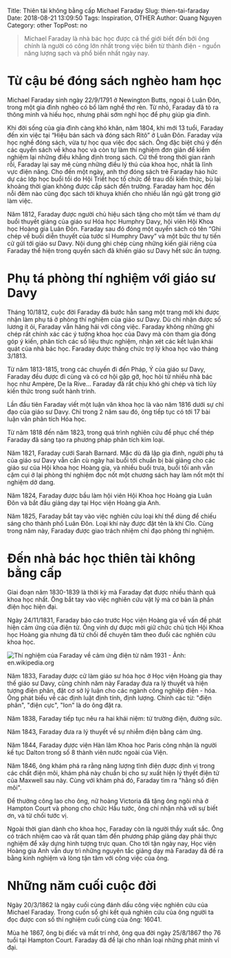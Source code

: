 Title: Thiên tài không bằng cấp Michael Faraday
Slug: thien-tai-faraday
Date: 2018-08-21 13:09:50
Tags: Inspiration, OTHER
Author: Quang Nguyen
Category: other
TopPost: no


> Michael Faraday là nhà bác học được cả thế giới biết đến bởi ông chính là người có công lớn nhất trong việc biến từ thành điện - nguồn năng lượng sạch và phổ biến nhất ngày nay.

# Từ cậu bé đóng sách nghèo ham học
Michael Faraday sinh ngày 22/9/1791 ở Newington Butts, ngoại ô Luân Đôn, trong một gia đình nghèo có bố làm nghề thợ rèn. Từ nhỏ, Faraday đã tỏ ra thông minh và hiếu học, nhưng phải sớm nghỉ học để phụ giúp gia đình.

Khi đời sống của gia đình càng khó khăn, năm 1804, khi mới 13 tuổi, Faraday đến xin việc tại “Hiệu bán sách và đóng sách Ritô” ở Luân Đôn. Faraday vừa học nghề đóng sách, vừa tự học qua việc đọc sách. Ông đặc biệt chú ý đến các quyển sách về khoa học và còn tự làm thí nghiệm đơn giản để kiểm nghiệm lại những điều khẳng định trong sách. Cứ thế trong thời gian rảnh rỗi, Faraday lại say mê cùng những điều lý thú của khoa học, nhất là lĩnh vực điện năng. Cho đến một ngày, anh thợ đóng sách trẻ Faraday háo hức dự các lớp học buổi tối do Hội Triết học tổ chức để trau dồi kiến thức, bù lại khoảng thời gian không được cắp sách đến trường. Faraday ham học đến nỗi đêm nào cũng đọc sách tới khuya khiến cho nhiều lần ngủ gật trong giờ làm việc.

Năm 1812, Faraday được người chủ hiệu sách tặng cho một tấm vé tham dự buổi thuyết giảng của giáo sư Hóa học Humphry Davy, hội viên Hội Khoa học Hoàng gia Luân Đôn. Faraday sau đó đóng một quyển sách có tên “Ghi chép về buổi diễn thuyết của tước sĩ Humphry Davy” và một bức thư tự tiến cử gửi tới giáo sư Davy. Nội dung ghi chép cùng những kiến giải riêng của Faraday thể hiện trong quyển sách đã khiến giáo sư Davy hết sức ấn tượng.

# Phụ tá phòng thí nghiệm với giáo sư Davy
Tháng 10/1812, cuộc đời Faraday đã bước hẳn sang một trang mới khi được nhận làm phụ tá ở phòng thí nghiệm của giáo sư Davy. Dù chỉ nhận được số lương ít ỏi, Faraday vẫn hăng hái với công việc. Faraday không những ghi chép rất chính xác các ý tưởng khoa học của Davy mà còn tham gia đóng góp ý kiến, phân tích các số liệu thực nghiệm, nhận xét các kết luận khái quát của nhà bác học. Faraday được thăng chức trợ lý khoa học vào tháng 3/1813.

Từ năm 1813-1815, trong các chuyến đi đến Pháp, Ý của giáo sư Davy, Faraday đều được đi cùng và có cơ hội gặp gỡ, học hỏi từ nhiều nhà bác học như Ampère, De la Rive... Faraday đã rất chịu khó ghi chép và tích lũy kiến thức trong suốt hành trình.

Lần đầu tiên Faraday viết một luận văn khoa học là vào năm 1816 dưới sự chỉ đạo của giáo sư Davy. Chỉ trong 2 năm sau đó, ông tiếp tục có tới 17 bài luận văn phân tích Hóa học.

Từ năm 1818 đến năm 1823, trong quá trình nghiên cứu để phục chế thép Faraday đã sáng tạo ra phương pháp phân tích kim loại.

Năm 1821, Faraday cưới Sarah Barnard. Mặc dù đã lập gia đình, người phụ tá của giáo sư Davy vẫn cần cù ngày hai buổi tới chuẩn bị bài giảng cho các giáo sư của Hội khoa học Hoàng gia, và nhiều buổi trưa, buổi tối anh vẫn cặm cụi ở lại phòng thí nghiệm đọc nốt một chương sách hay làm nốt một thí nghiệm dở dang.

Năm 1824, Faraday được bầu làm hội viên Hội Khoa học Hoàng gia Luân Đôn và bắt đầu giảng dạy tại Học viện Hoàng gia Anh.

Năm 1825, Faraday bắt tay vào việc nghiên cứu loại khí thể dùng để chiếu sáng cho thành phố Luân Đôn. Loại khí này được đặt tên là khí Clo. Cũng trong năm này, Faraday được giao trách nhiệm chỉ đạo phòng thí nghiệm.

# Đến nhà bác học thiên tài không bằng cấp
Giai đoạn năm 1830-1839 là thời kỳ mà Faraday đạt được nhiều thành quả khoa học nhất. Ông bắt tay vào việc nghiên cứu vật lý mà cơ bản là phần điện học hiện đại.

Ngày 24/11/1831, Faraday báo cáo trước Học viện Hoàng gia về vấn đề phát hiện cảm ứng của điện từ. Ông vinh dự được mời giữ chức chủ tịch Hội Khoa học Hoàng gia nhưng đã từ chối để chuyên tâm theo đuổi các nghiên cứu khoa học.

![Thí nghiệm của Faraday về cảm ứng điện từ năm 1931 - Ảnh: en.wikipedia.org](http://review.siu.edu.vn/Upload/Siu42/faraday-2.png)


Năm 1833, Faraday được cử làm giáo sư hóa học ở Học viện Hoàng gia thay thế giáo sư Davy, cũng chính năm này Faraday đưa ra lý thuyết và hiện tượng điện phân, đặt cơ sở lý luận cho các ngành công nghiệp điện - hóa. Ông phát biểu về các định luật định tính, định lượng. Chính các từ: "điện phân", "điện cực", "Ion" là do ông đặt ra.

Năm 1838, Faraday tiếp tục nêu ra hai khái niệm: từ trường điện, đường sức.

Năm 1843, Faraday đưa ra lý thuyết về sự nhiễm điện bằng cảm ứng.

Năm 1844, Faraday được viện Hàn lâm Khoa học Paris công nhận là người kế tục Dalton trong số 8 thành viên nước ngoài của Viện.

Năm 1846, ông khám phá ra rằng năng lượng tĩnh điện được định vị trong các chất điện môi, khám phá này chuẩn bị cho sự xuất hiện lý thyết điện tử của Maxwell sau này. Cùng với khám phá đó, Faraday tìm ra "hằng số điện môi".

Để thưởng công lao cho ông, nữ hoàng Victoria đã tặng ông ngôi nhà ở Hampton Court và phong cho chức Hầu tước, ông chỉ nhận nhà với sự biết ơn, và từ chối tước vị.

Ngoài thời gian dành cho khoa học, Faraday còn là người thầy xuất sắc. Ông có trách nhiệm cao và rất quan tâm đến phương pháp giảng dạy phải thực nghiệm để xây dựng hình tượng trực quan. Cho tới tận ngày nay, Học viện Hoàng gia Anh vẫn duy trì những nguyên tắc giảng dạy mà Faraday đã đề ra bằng kinh nghiệm và lòng tận tâm với công việc của ông.

# Những năm cuối cuộc đời

Ngày 20/3/1862 là ngày cuối cùng đánh dấu công việc nghiên cứu của Michael Faraday. Trong cuốn sổ ghi kết quả nghiên cứu của ông người ta đọc được con số thí nghiệm cuối cùng của ông: 16041.

Mùa hè 1867, ông bị điếc và mất trí nhớ, ông qua đời ngày 25/8/1867 thọ 76 tuổi tại Hampton Court. Faraday đã để lại cho nhân loại những phát minh vĩ đại.

